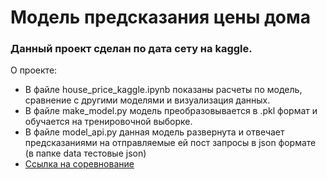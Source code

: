 # Модель предсказания цены дома

### Данный проект сделан по дата сету на kaggle.

О проекте:
* В файле house_price_kaggle.ipynb показаны расчеты по модель, сравнение с другими моделями и визуализация данных.
* В файле make_model.py модель преобразовывается в .pkl  формат и обучается на тренировочной выборке.
* В файле model_api.py данная модель развернута и отвечает предсказаниями на отправляемые ей пост запросы в json формате (в папке data тестовые json)
* [Cсылка на соревнование](https://www.kaggle.com/competitions/house-prices-advanced-regression-techniques)
